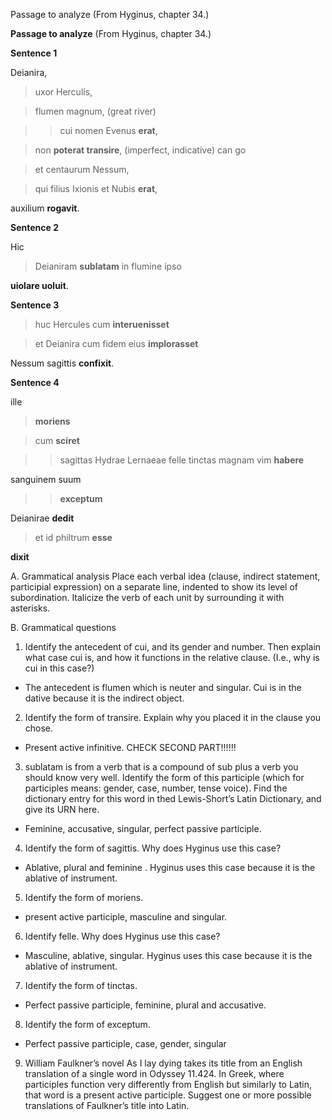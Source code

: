 Passage to analyze
(From Hyginus, chapter 34.)

**Passage to analyze**
(From Hyginus, chapter 34.)

**Sentence 1**

Deianira, 

>uxor Herculis, 

>flumen magnum, (great river)

>>cui nomen Evenus **erat**, 

>non **poterat transire**, (imperfect, indicative) can go

>et centaurum Nessum, 

>qui filius Ixionis et Nubis **erat**, 

auxilium **rogavit**. 



**Sentence 2**

Hic

>Deianiram **sublatam** in flumine ipso

**uiolare uoluit**. 






**Sentence 3**

>huc Hercules cum **interuenisset**

>et Deianira cum fidem eius **implorasset**

Nessum sagittis **confixit**.




**Sentence 4**

ille 

> **moriens**

> cum **sciret**

>> sagittas Hydrae Lernaeae felle tinctas magnam vim **habere**

sanguinem suum 

>> **exceptum** 

Deianirae **dedit**

> et id philtrum **esse**

**dixit**


A. Grammatical analysis
Place each verbal idea (clause, indirect statement, participial expression) on a separate line, indented to show its level of subordination. 
Italicize the verb of each unit by surrounding it with asterisks.

B. Grammatical questions
1. Identify the antecedent of cui, and its gender and number. Then explain what case cui is, and how it functions in the relative clause. (I.e., why is cui in this case?)
  - The antecedent is flumen which is neuter and singular. Cui is in the dative because it is the indirect object.

2. Identify the form of transire. Explain why you placed it in the clause you chose.
- Present active infinitive. CHECK SECOND PART!!!!!!

3. sublatam is from a verb that is a compound of sub plus a verb you should know very well. Identify the form of this participle (which for participles means: gender, case, number, tense voice). Find the dictionary entry for this word in thed Lewis-Short’s Latin Dictionary, and give its URN here.
- Feminine, accusative, singular, perfect passive participle.

4. Identify the form of sagittis. Why does Hyginus use this case?
- Ablative, plural and feminine . Hyginus uses this case because it is the ablative of instrument.

5. Identify the form of moriens.
- present active participle, masculine and singular.

6. Identify felle. Why does Hyginus use this case?
- Masculine, ablative, singular. Hyginus uses this case because it is the ablative of instrument.

7. Identify the form of tinctas.
- Perfect passive participle, feminine, plural and accusative.

8. Identify the form of exceptum.
- Perfect passive participle, case, gender, singular

9. William Faulkner’s novel As I lay dying takes its title from an English translation of a single word in Odyssey 11.424. 
In Greek, where participles function very differently from English but similarly to Latin, that word is a present active participle. 
Suggest one or more possible translations of Faulkner’s title into Latin.




